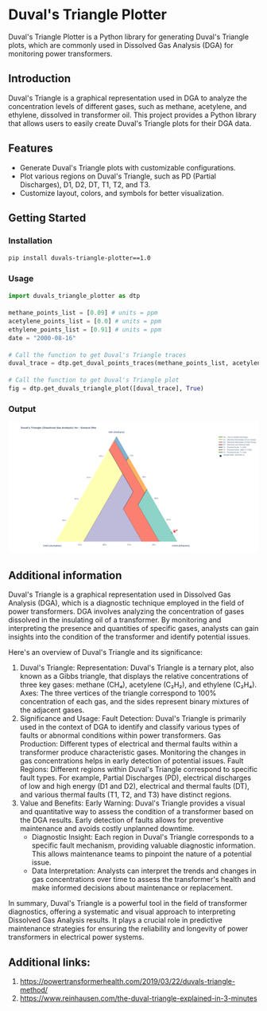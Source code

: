 # Duval's Triangle Plotter

Duval's Triangle Plotter is a Python library for generating Duval's Triangle plots, which are commonly used in Dissolved Gas Analysis (DGA) for monitoring power transformers.

## Introduction

Duval's Triangle is a graphical representation used in DGA to analyze the concentration levels of different gases, such as methane, acetylene, and ethylene, dissolved in transformer oil. This project provides a Python library that allows users to easily create Duval's Triangle plots for their DGA data.

## Features

- Generate Duval's Triangle plots with customizable configurations.
- Plot various regions on Duval's Triangle, such as PD (Partial Discharges), D1, D2, DT, T1, T2, and T3.
- Customize layout, colors, and symbols for better visualization.

## Getting Started

### Installation
```bash
pip install duvals-triangle-plotter==1.0
```

### Usage
```python
import duvals_triangle_plotter as dtp

methane_points_list = [0.09] # units = ppm
acetylene_points_list = [0.0] # units = ppm
ethylene_points_list = [0.91] # units = ppm
date = "2000-08-16"

# Call the function to get Duval's Triangle traces
duval_trace = dtp.get_duval_points_traces(methane_points_list, acetylene_points_list, ethylene_points_list, date)

# Call the function to get Duval's Triangle plot
fig = dtp.get_duvals_triangle_plot([duval_trace], True)
```

### Output
![Alt text](sample_output.png "Sample duvals plot")

## Additional information
Duval's Triangle is a graphical representation used in Dissolved Gas Analysis (DGA), which is a diagnostic technique employed in the field of power transformers. DGA involves analyzing the concentration of gases dissolved in the insulating oil of a transformer. By monitoring and interpreting the presence and quantities of specific gases, analysts can gain insights into the condition of the transformer and identify potential issues.

Here's an overview of Duval's Triangle and its significance:

1. Duval's Triangle:
Representation: Duval's Triangle is a ternary plot, also known as a Gibbs triangle, that displays the relative concentrations of three key gases: methane (CH₄), acetylene (C₂H₂), and ethylene (C₂H₄).
Axes: The three vertices of the triangle correspond to 100% concentration of each gas, and the sides represent binary mixtures of the adjacent gases.
2. Significance and Usage:
Fault Detection: Duval's Triangle is primarily used in the context of DGA to identify and classify various types of faults or abnormal conditions within power transformers.
Gas Production: Different types of electrical and thermal faults within a transformer produce characteristic gases. Monitoring the changes in gas concentrations helps in early detection of potential issues.
Fault Regions: Different regions within Duval's Triangle correspond to specific fault types. For example, Partial Discharges (PD), electrical discharges of low and high energy (D1 and D2), electrical and thermal faults (DT), and various thermal faults (T1, T2, and T3) have distinct regions.
3. Value and Benefits:
Early Warning: Duval's Triangle provides a visual and quantitative way to assess the condition of a transformer based on the DGA results. Early detection of faults allows for preventive maintenance and avoids costly unplanned downtime.
    - Diagnostic Insight: Each region in Duval's Triangle corresponds to a specific fault mechanism, providing valuable diagnostic information. This allows maintenance teams to pinpoint the nature of a potential issue.
    - Data Interpretation: Analysts can interpret the trends and changes in gas concentrations over time to assess the transformer's health and make informed decisions about maintenance or replacement.

In summary, Duval's Triangle is a powerful tool in the field of transformer diagnostics, offering a systematic and visual approach to interpreting Dissolved Gas Analysis results. It plays a crucial role in predictive maintenance strategies for ensuring the reliability and longevity of power transformers in electrical power systems.

## Additional links:
1. https://powertransformerhealth.com/2019/03/22/duvals-triangle-method/
2. https://www.reinhausen.com/the-duval-triangle-explained-in-3-minutes